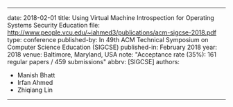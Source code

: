 ---

date: 2018-02-01
title: Using Virtual Machine Introspection for Operating Systems Security Education
file: http://www.people.vcu.edu/~iahmed3/publications/acm-sigcse-2018.pdf
type: conference
published-by: In 49th ACM Technical Symposium on Computer Science Education (SIGCSE)
published-in: February 2018
year: 2018
venue: Baltimore, Maryland, USA
note: "Acceptance rate (35%): 161 regular papers / 459 submissions"
abbrv: [SIGCSE]
authors:
  - Manish Bhatt
  - Irfan Ahmed
  - Zhiqiang Lin

---